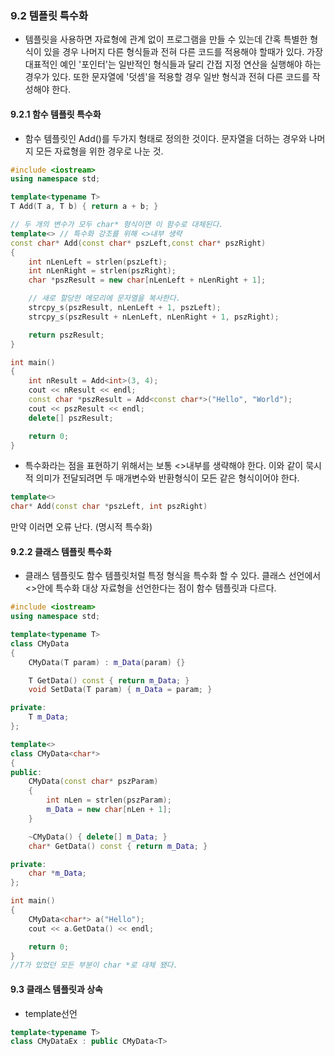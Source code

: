 ### 9.2 템플릿 특수화

- 템플릿을 사용하면 자료형에 관계 없이 프로그램을 만들 수 있는데 간혹 특별한 형식이 있을 경우 나머지 다른 형식들과 전혀 다른 코드를 적용해야 할때가 있다. 가장 대표적인 예인 '포인터'는 일반적인 형식들과 달리 간접 지정 연산을 실행해야 하는 경우가 있다. 또한 문자열에 '덧셈'을 적용할 경우 일반 형식과 전혀 다른 코드를 작성해야 한다.

#### 9.2.1 함수 템플릿 특수화

- 함수 템플릿인 Add()를 두가지 형태로 정의한 것이다. 문자열을 더하는 경우와 나머지 모든 자료형을 위한 경우로 나눈 것.

```c++
#include <iostream>
using namespace std;

template<typename T>
T Add(T a, T b) { return a + b; }

// 두 개의 변수가 모두 char* 형식이면 이 함수로 대체된다.
template<> // 특수화 강조를 위해 <>내부 생략
const char* Add(const char* pszLeft,const char* pszRight)
{
    int nLenLeft = strlen(pszLeft);
    int nLenRight = strlen(pszRight);
    char *pszResult = new char[nLenLeft + nLenRight + 1];

    // 새로 할당한 메모리에 문자열을 복사한다.
    strcpy_s(pszResult, nLenLeft + 1, pszLeft);
    strcpy_s(pszResult + nLenLeft, nLenRight + 1, pszRight);

    return pszResult;
}

int main()
{
    int nResult = Add<int>(3, 4);
    cout << nResult << endl;
    const char *pszResult = Add<const char*>("Hello", "World");
    cout << pszResult << endl;
    delete[] pszResult;

    return 0;
}
```

- 특수화라는 점을 표현하기 위해서는 보통  <>내부를 생략해야 한다. 이와 같이 묵시적 의미가 전달되려면 두 매개변수와 반환형식이 모든 같은 형식이어야 한다.

```c++
template<>
char* Add(const char *pszLeft, int pszRight)
```

만약 이러면 오류 난다. (명시적 특수화)



#### 9.2.2 클래스 템플릿 특수화

- 클래스 템플릿도 함수 템플릿처럴 특정 형식을 특수화 할 수 있다.  클래스 선언에서 <>안에 특수화 대상 자료형을 선언한다는 점이 함수 템플릿과 다르다.

```C++
#include <iostream>
using namespace std;

template<typename T>
class CMyData
{
    CMyData(T param) : m_Data(param) {}

    T GetData() const { return m_Data; }
    void SetData(T param) { m_Data = param; }

private:
    T m_Data;
};

template<>
class CMyData<char*>
{
public:
    CMyData(const char* pszParam)
    {
        int nLen = strlen(pszParam);
        m_Data = new char[nLen + 1];
    }

    ~CMyData() { delete[] m_Data; }
    char* GetData() const { return m_Data; }

private:
    char *m_Data;
};

int main()
{
    CMyData<char*> a("Hello");
    cout << a.GetData() << endl;

    return 0;
}
//T가 있었던 모든 부분이 char *로 대체 됐다.
```



#### 9.3 클래스 템플릿과 상속

- template선언 

```c++
template<typename T>
class CMyDataEx : public CMyData<T>
```

